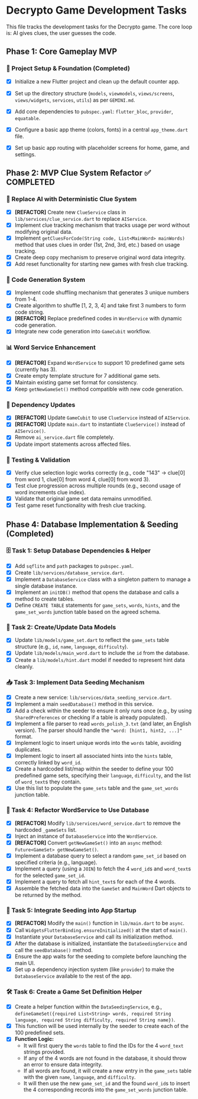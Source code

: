# Decrypto Game Development Tasks

This file tracks the development tasks for the Decrypto game. The core loop is: AI gives clues, the user guesses the code.

## Phase 1: Core Gameplay MVP

### 🚀 Project Setup & Foundation (Completed)
- [x] Initialize a new Flutter project and clean up the default counter app.
- [x] Set up the directory structure (`models`, `viewmodels`, `views/screens`, `views/widgets`, `services`, `utils`) as per `GEMINI.md`.
- [x] Add core dependencies to `pubspec.yaml`: `flutter_bloc`, `provider`, `equatable`.
- [x] Configure a basic app theme (colors, fonts) in a central `app_theme.dart` file.
- [x] Set up basic app routing with placeholder screens for home, game, and settings.


## Phase 2: MVP Clue System Refactor ✅ **COMPLETED**

### 🔄 Replace AI with Deterministic Clue System
- [x] **[REFACTOR]** Create new `ClueService` class in `lib/services/clue_service.dart` to replace `AIService`.
- [x] Implement clue tracking mechanism that tracks usage per word without modifying original data.
- [x] Implement `getCluesForCode(String code, List<MainWord> mainWords)` method that uses clues in order (1st, 2nd, 3rd, etc.) based on usage tracking.
- [x] Create deep copy mechanism to preserve original word data integrity.
- [x] Add reset functionality for starting new games with fresh clue tracking.

### 🎲 Code Generation System
- [x] Implement code shuffling mechanism that generates 3 unique numbers from 1-4.
- [x] Create algorithm to shuffle [1, 2, 3, 4] and take first 3 numbers to form code string.
- [x] **[REFACTOR]** Replace predefined codes in `WordService` with dynamic code generation.
- [x] Integrate new code generation into `GameCubit` workflow.

### 📊 Word Service Enhancement
- [x] **[REFACTOR]** Expand `WordService` to support 10 predefined game sets (currently has 3).
- [x] Create empty template structure for 7 additional game sets.
- [x] Maintain existing game set format for consistency.
- [x] Keep `getNewGameSet()` method compatible with new code generation.

### 🔗 Dependency Updates
- [x] **[REFACTOR]** Update `GameCubit` to use `ClueService` instead of `AIService`.
- [x] **[REFACTOR]** Update `main.dart` to instantiate `ClueService()` instead of `AIService()`.
- [x] Remove `ai_service.dart` file completely.
- [x] Update import statements across affected files.

### 🧪 Testing & Validation
- [x] Verify clue selection logic works correctly (e.g., code "143" → clue[0] from word 1, clue[0] from word 4, clue[0] from word 3).
- [x] Test clue progression across multiple rounds (e.g., second usage of word increments clue index).
- [x] Validate that original game set data remains unmodified.
- [x] Test game reset functionality with fresh clue tracking.

## Phase 4: Database Implementation & Seeding (Completed)

### 🗄️ Task 1: Setup Database Dependencies & Helper
- [x] Add `sqflite` and `path` packages to `pubspec.yaml`.
- [x] Create `lib/services/database_service.dart`.
- [x] Implement a `DatabaseService` class with a singleton pattern to manage a single database instance.
- [x] Implement an `initDB()` method that opens the database and calls a method to create tables.
- [x] Define `CREATE TABLE` statements for `game_sets`, `words`, `hints`, and the `game_set_words` junction table based on the agreed schema.

### 🧬 Task 2: Create/Update Data Models
- [x] Update `lib/models/game_set.dart` to reflect the `game_sets` table structure (e.g., `id`, `name`, `language`, `difficulty`).
- [x] Update `lib/models/main_word.dart` to include the `id` from the database.
- [x] Create a `lib/models/hint.dart` model if needed to represent hint data cleanly.

### 📥 Task 3: Implement Data Seeding Mechanism
- [x] Create a new service: `lib/services/data_seeding_service.dart`.
- [x] Implement a main `seedDatabase()` method in this service.
- [x] Add a check within the seeder to ensure it only runs once (e.g., by using `SharedPreferences` or checking if a table is already populated).
- [x] Implement a file parser to read `words_polish_3.txt` (and later, an English version). The parser should handle the `"word: [hint1, hint2, ...]"` format.
- [x] Implement logic to insert unique words into the `words` table, avoiding duplicates.
- [x] Implement logic to insert all associated hints into the `hints` table, correctly linked by `word_id`.
- [x] Create a hardcoded list/map within the seeder to define your 100 predefined game sets, specifying their `language`, `difficulty`, and the list of `word_text`s they contain.
- [x] Use this list to populate the `game_sets` table and the `game_set_words` junction table.

### 🔄 Task 4: Refactor WordService to Use Database
- [x] **[REFACTOR]** Modify `lib/services/word_service.dart` to remove the hardcoded `_gameSets` list.
- [x] Inject an instance of `DatabaseService` into the `WordService`.
- [x] **[REFACTOR]** Convert `getNewGameSet()` into an `async` method: `Future<GameSet> getNewGameSet()`.
- [x] Implement a database query to select a random `game_set_id` based on specified criteria (e.g., language).
- [x] Implement a query (using a `JOIN`) to fetch the 4 `word_id`s and `word_text`s for the selected `game_set_id`.
- [x] Implement a query to fetch all `hint_text`s for each of the 4 words.
- [x] Assemble the fetched data into the `GameSet` and `MainWord` Dart objects to be returned by the method.

### 🚀 Task 5: Integrate Seeding into App Startup
- [x] **[REFACTOR]** Modify the `main()` function in `lib/main.dart` to be `async`.
- [x] Call `WidgetsFlutterBinding.ensureInitialized()` at the start of `main()`.
- [x] Instantiate your `DatabaseService` and call its initialization method.
- [x] After the database is initialized, instantiate the `DataSeedingService` and call the `seedDatabase()` method.
- [x] Ensure the app waits for the seeding to complete before launching the main UI.
- [x] Set up a dependency injection system (like `provider`) to make the `DatabaseService` available to the rest of the app.

### 🛠️ Task 6: Create a Game Set Definition Helper
- [x] Create a helper function within the `DataSeedingService`, e.g., `defineGameSet({required List<String> words, required String language, required String difficulty, required String name})`.
- [x] This function will be used internally by the seeder to create each of the 100 predefined sets.
- [x] **Function Logic:**
    -   It will first query the `words` table to find the IDs for the 4 `word_text` strings provided.
    -   If any of the 4 words are not found in the database, it should throw an error to ensure data integrity.
    -   If all words are found, it will create a new entry in the `game_sets` table with the given `name`, `language`, and `difficulty`.
    -   It will then use the new `game_set_id` and the found `word_id`s to insert the 4 corresponding records into the `game_set_words` junction table.
